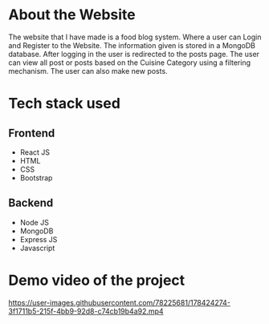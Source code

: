# About the Website
The website that I have made is a food blog system. Where a user can Login and Register to the Website. The information given is stored in a MongoDB database. After logging in the user is redirected to the posts page. The user can view all post or posts based on the Cuisine Category using a filtering mechanism. The user can also make new posts.

# Tech stack used
## Frontend
- React JS
- HTML
- CSS
- Bootstrap

## Backend
- Node JS
- MongoDB
- Express JS
- Javascript

# Demo video of the project

https://user-images.githubusercontent.com/78225681/178424274-3f1711b5-215f-4bb9-92d8-c74cb19b4a92.mp4
